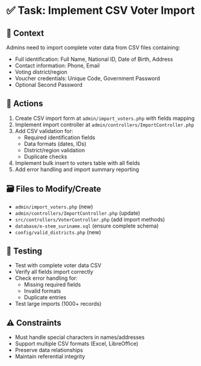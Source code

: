 # ✅ Task: Implement CSV Voter Import

## 🧠 Context
Admins need to import complete voter data from CSV files containing:
- Full identification: Full Name, National ID, Date of Birth, Address
- Contact information: Phone, Email
- Voting district/region
- Voucher credentials: Unique Code, Government Password
- Optional Second Password

## 🔧 Actions
1. Create CSV import form at `admin/import_voters.php` with fields mapping
2. Implement import controller at `admin/controllers/ImportController.php`
3. Add CSV validation for:
   - Required identification fields
   - Data formats (dates, IDs)
   - District/region validation
   - Duplicate checks
4. Implement bulk insert to voters table with all fields
5. Add error handling and import summary reporting

## 🗃️ Files to Modify/Create
- `admin/import_voters.php` (new)
- `admin/controllers/ImportController.php` (update)
- `src/controllers/VoterController.php` (add import methods)
- `database/e-stem_suriname.sql` (ensure complete schema)
- `config/valid_districts.php` (new)

## 📎 Testing
- Test with complete voter data CSV
- Verify all fields import correctly
- Check error handling for:
  - Missing required fields
  - Invalid formats
  - Duplicate entries
- Test large imports (1000+ records)

## ⚠️ Constraints
- Must handle special characters in names/addresses
- Support multiple CSV formats (Excel, LibreOffice)
- Preserve data relationships
- Maintain referential integrity